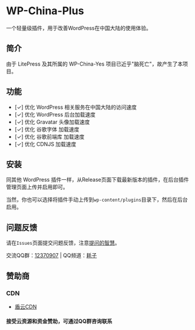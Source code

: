 # WP-China-Plus

一个轻量级插件，用于改善WordPress在中国大陆的使用体验。

## 简介

由于 LitePress 及其所属的 WP-China-Yes 项目已近乎"脑死亡"，故产生了本项目。

## 功能

- [✓] 优化 WordPress 相关服务在中国大陆的访问速度
- [✓] 优化 WordPress 后台加载速度
- [✓] 优化 Gravatar 头像加载速度
- [✓] 优化 谷歌字体 加载速度
- [✓] 优化 谷歌前端库 加载速度
- [✓] 优化 CDNJS 加载速度

## 安装

同其他 WordPress 插件一样，从Release页面下载最新版本的插件，在后台插件管理页面上传并启用即可。

当然，你也可以选择将插件手动上传到`wp-content/plugins`目录下，然后在后台启用。

## 问题反馈

请在`Issues`页面提交问题反馈，注意[提问的智慧](https://github.com/ryanhanwu/How-To-Ask-Questions-The-Smart-Way/blob/main/README-zh_CN.md)。

交流QQ群：[12370907](https://jq.qq.com/?_wv=1027&k=I1oJKSTH) | QQ频道：[耗子](https://pd.qq.com/s/fyol46wfy)

## 赞助商

### CDN

- [盾云CDN](http://cdn.ddunyun.com/)

#### 接受云资源和资金赞助，可通过QQ群咨询联系
